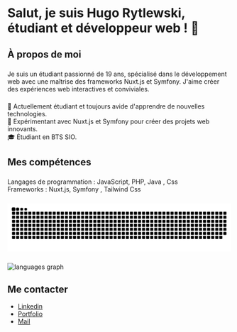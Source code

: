<h1 align="left">Salut, je suis Hugo Rytlewski, étudiant et développeur web ! 👋</h1>

###

<h2 align="left">À propos de moi</h2>

###

<p align="left">Je suis un étudiant passionné de 19 ans, spécialisé dans le développement web avec une maîtrise des frameworks Nuxt.js et Symfony. J'aime créer des expériences web interactives et conviviales.</p>

###

<p align="left">🌱 Actuellement étudiant et toujours avide d'apprendre de nouvelles technologies.<br>💼 Expérimentant avec Nuxt.js et Symfony pour créer des projets web innovants.<br>🎓 Étudiant en BTS SIO.</p>

###

<h2 align="left">Mes compétences</h2>

###

<p align="left">Langages de programmation : JavaScript, PHP, Java , Css<br>Frameworks : Nuxt.js, Symfony , Tailwind Css</p>

###

<img src="https://raw.githubusercontent.com/HugoRytlewski/HugoRytlewski/output/snake.svg" alt="Snake animation" />

###

<div>
 
  <img src="https://github-readme-stats.vercel.app/api/top-langs?username=HugoRytlewski&locale=en&hide_title=false&layout=compact&card_width=320&langs_count=5&theme=dracula&hide_border=false&order=2" height="150" alt="languages graph"  />
</div>

###

<div align="left">
 <h2 align="left">Me contacter</h2>

 <ul>
   <li>
     <a href="https://www.linkedin.com/in/hugo-rytlewski-b06841281/">Linkedin</a>
   </li>
     <li>
      <a href="hugorytlewski.com">Portfolio</a>
      </li>
      <li>
        <a href="mailto:hugorytlewski10@gmail.com">Mail</a>
      </li>

</div>

###

